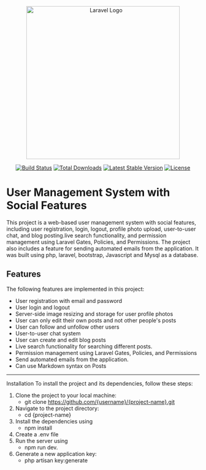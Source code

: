 <p align="center"><a href="https://laravel.com" target="_blank"><img src="https://raw.githubusercontent.com/laravel/art/master/logo-lockup/5%20SVG/2%20CMYK/1%20Full%20Color/laravel-logolockup-cmyk-red.svg" width="400" alt="Laravel Logo"></a></p>

<p align="center">
<a href="https://github.com/laravel/framework/actions"><img src="https://github.com/laravel/framework/workflows/tests/badge.svg" alt="Build Status"></a>
<a href="https://packagist.org/packages/laravel/framework"><img src="https://img.shields.io/packagist/dt/laravel/framework" alt="Total Downloads"></a>
<a href="https://packagist.org/packages/laravel/framework"><img src="https://img.shields.io/packagist/v/laravel/framework" alt="Latest Stable Version"></a>
<a href="https://packagist.org/packages/laravel/framework"><img src="https://img.shields.io/packagist/l/laravel/framework" alt="License"></a>
</p>



# User Management System with Social Features #

This project is a web-based user management system with social features, including user registration, login, logout, profile photo upload, user-to-user chat, and blog posting.live search functionality, and permission management using Laravel Gates, Policies, and Permissions. The project also includes a feature for sending automated emails from the application. It was built using php, laravel, bootstrap, Javascript and Mysql as a database.



## Features ##
The following features are implemented in this project:

- User registration with email and password
- User login and logout
- Server-side image resizing and storage for user profile photos
- User can only edit their own posts and not other people's posts
- User can follow and unfollow other users
- User-to-user chat system
- User can create and edit blog posts
- Live search functionality for searching different posts.
- Permission management using Laravel Gates, Policies, and Permissions
- Send automated emails from the application.
- Can use Markdown syntax on Posts
***
Installation
To install the project and its dependencies, follow these steps:

1. Clone the project to your local machine:
   - git clone https://github.com/{username}/{project-name}.git    
2. Navigate to the project directory:
   - cd {project-name}
3. Install the dependencies using 
   - npm install
5. Create  a .env file 
6. Run the server using 
   -  npm run dev.
8. Generate a new application key:
   - php artisan key:generate

